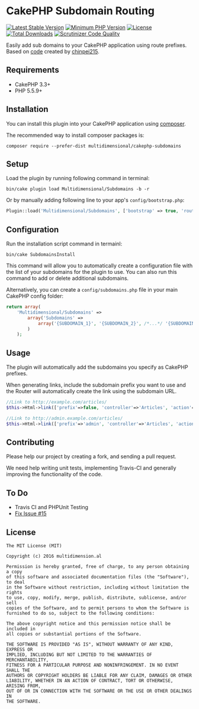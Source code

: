 # CakePHP Subdomain Routing

[![Latest Stable Version](https://poser.pugx.org/multidimensional/cakephp-subdomains/v/stable.svg)](https://packagist.org/packages/multidimensional/cakephp-subdomains)
[![Minimum PHP Version](http://img.shields.io/badge/php-%3E%3D%205.5-8892BF.svg)](https://php.net/)
[![License](https://poser.pugx.org/multidimensional/cakephp-subdomains/license.svg)](https://packagist.org/packages/multidimensional/cakephp-subdomains)
[![Total Downloads](https://poser.pugx.org/multidimensional/cakephp-subdomains/d/total.svg)](https://packagist.org/packages/multidimensional/cakephp-subdomains)
[![Scrutinizer Code Quality](https://scrutinizer-ci.com/g/multidimension-al/cakephp-subdomains/badges/quality-score.png?b=master)](https://scrutinizer-ci.com/g/multidimension-al/cakephp-subdomains/?branch=master)

Easily add sub domains to your CakePHP application using route prefixes. Based on [code](https://github.com/cakephp/cakephp/issues/7140) created by [chinpei215](https://github.com/chinpei215).

## Requirements

* CakePHP 3.3+
* PHP 5.5.9+

## Installation

You can install this plugin into your CakePHP application using [composer](http://getcomposer.org).

The recommended way to install composer packages is:

```
composer require --prefer-dist multidimensional/cakephp-subdomains
```

## Setup


Load the plugin by running following command in terminal:

```
bin/cake plugin load Multidimensional/Subdomains -b -r
```

Or by manually adding following line to your app's `config/bootstrap.php`:

```php
Plugin::load('Multidimensional/Subdomains', ['bootstrap' => true, 'routes' => true]);
```

## Configuration

Run the installation script command in termainl:

```
bin/cake SubdomainsInstall
```

This command will allow you to automatically create a configuration file with the list of your subdomains for the plugin to use. You can also run this command to add or delete additional subdomains.

Alternatively, you can create a `config/subdomains.php` file in your main CakePHP config folder:

```php
return array(
    'Multidimensional/Subdomains' => 
        array('Subdomains' =>
			array('{SUBDOMAIN_1}', '{SUBDOMAIN_2}', /*...*/ '{SUBDOMAIN_N}')
		)
	);
```

## Usage

The plugin will automatically add the subdomains you specify as CakePHP prefixes. 

When generating links, include the subdomain prefix you want to use and the Router will automatically create the link using the subdomain URL.

```php
//Link to http://example.com/articles/
$this->Html->link(['prefix'=>false, 'controller'=>'Articles', 'action'=>'index']);

//Link to http://admin.example.com/articles/
$this->Html->link(['prefix'=>'admin', 'controller'=>'Articles', 'action'=>'index']);
```

## Contributing

Please help our project by creating a fork, and sending a pull request.

We need help writing unit tests, implementing Travis-CI and generally improving the functionality of the code.

## To Do

* Travis CI and PHPUnit Testing
* [Fix Issue #15](https://github.com/multidimension-al/cakephp-subdomains/issues/15)

## License

    The MIT License (MIT)

    Copyright (c) 2016 multidimension.al
	
    Permission is hereby granted, free of charge, to any person obtaining a copy
    of this software and associated documentation files (the "Software"), to deal
    in the Software without restriction, including without limitation the rights
    to use, copy, modify, merge, publish, distribute, sublicense, and/or sell
    copies of the Software, and to permit persons to whom the Software is
    furnished to do so, subject to the following conditions:

    The above copyright notice and this permission notice shall be included in
    all copies or substantial portions of the Software.

    THE SOFTWARE IS PROVIDED "AS IS", WITHOUT WARRANTY OF ANY KIND, EXPRESS OR
    IMPLIED, INCLUDING BUT NOT LIMITED TO THE WARRANTIES OF MERCHANTABILITY,
    FITNESS FOR A PARTICULAR PURPOSE AND NONINFRINGEMENT. IN NO EVENT SHALL THE
    AUTHORS OR COPYRIGHT HOLDERS BE LIABLE FOR ANY CLAIM, DAMAGES OR OTHER
    LIABILITY, WHETHER IN AN ACTION OF CONTRACT, TORT OR OTHERWISE, ARISING FROM,
    OUT OF OR IN CONNECTION WITH THE SOFTWARE OR THE USE OR OTHER DEALINGS IN
    THE SOFTWARE.
